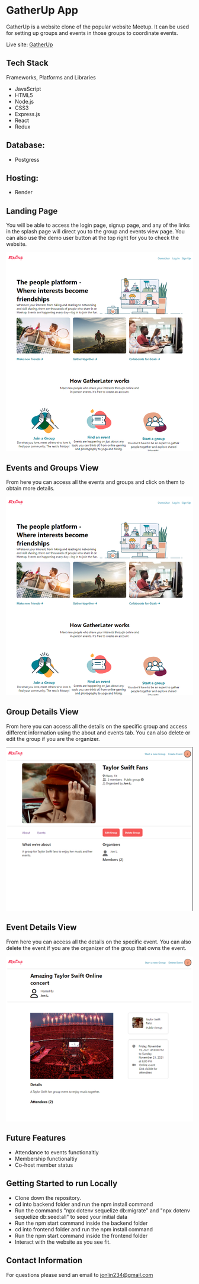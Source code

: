 # GatherUp App

GatherUp is a website clone of the popular website Meetup. It can be used for setting up groups and events in those groups to coordinate events. 

Live site: <a href="https://meetupclone.onrender.com">GatherUp</a>

## Tech Stack

Frameworks, Platforms and Libraries

- JavaScript
- HTML5
- Node.js
- CSS3
- Express.js
- React
- Redux

## Database:

- Postgress

## Hosting:

- Render

## Landing Page

You will be able to access the login page, signup page, and any of the links in the splash page will direct you to the group and events view page. You can also use the demo user button at the top right for you to check the website. 

<img src="assets/gatherup_splash.png"></img>

## Events and Groups View

From here you can access all the events and groups and click on them to obtain more details. 

<img src="assets/gatherup_splash.png"></img>

## Group Details View

From here you can access all the details on the specific group and access different information using the about and events tab. You can also delete or edit the group if you are the organizer. 

<img src="assets/group_details.png"></img>

## Event Details View

From here you can access all the details on the specific event. You can also delete the event if you are the organizer of the group that owns the event.

<img src="assets/event-details.png"></img>

## Future Features

- Attendance to events functionaltiy
- Membership functionaltiy
- Co-host member status

## Getting Started to run Locally

- Clone down the repository. 
- cd into backend folder and run the npm install command
- Run the commands "npx dotenv sequelize db:migrate" and "npx dotenv sequelize db:seed:all" to seed your initial data
- Run the npm start command inside the backend folder
- cd into frontend folder and run the npm install command
- Run the npm start command inside the frontend folder
- Interact with the website as you see fit. 

## Contact Information

For questions please send an email to jonlin234@gmail.com
